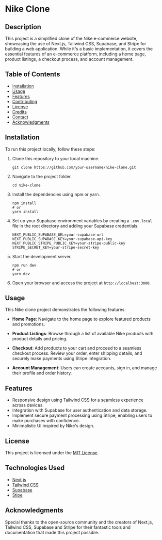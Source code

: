 # Nike Clone

## Description

This project is a simplified clone of the Nike e-commerce website, showcasing the use of Next.js, Tailwind CSS, Supabase, and Stripe for building a web application. While it's a basic implementation, it covers the essential features of an e-commerce platform, including a home page, product listings, a checkout process, and account management.

## Table of Contents

- [Installation](#installation)
- [Usage](#usage)
- [Features](#features)
- [Contributing](#contributing)
- [License](#license)
- [Credits](#credits)
- [Contact](#contact)
- [Acknowledgments](#acknowledgments)

## Installation

To run this project locally, follow these steps:

1. Clone this repository to your local machine.

   ```
   git clone https://github.com/your-username/nike-clone.git
   ```

2. Navigate to the project folder.

   ```
   cd nike-clone
   ```

3. Install the dependencies using npm or yarn.

   ```
   npm install
   # or
   yarn install
   ```

4. Set up your Supabase environment variables by creating a `.env.local` file in the root directory and adding your Supabase credentials.

   ```
   NEXT_PUBLIC_SUPABASE_URL=your-supabase-url
   NEXT_PUBLIC_SUPABASE_KEY=your-supabase-api-key
   NEXT_PUBLIC_STRIPE_PUBLIC_KEY=your-stripe-public-key
   STRIPE_SECRET_KEY=your-stripe-secret-key
   ```

5. Start the development server.

   ```
   npm run dev
   # or
   yarn dev
   ```

6. Open your browser and access the project at `http://localhost:3000`.

## Usage

This Nike clone project demonstrates the following features:

- **Home Page**: Navigate to the home page to explore featured products and promotions.

- **Product Listings**: Browse through a list of available Nike products with product details and pricing.

- **Checkout**: Add products to your cart and proceed to a seamless checkout process. Review your order, enter shipping details, and securely make payments using Stripe integration.

- **Account Management**: Users can create accounts, sign in, and manage their profile and order history.

## Features

- Responsive design using Tailwind CSS for a seamless experience across devices.
- Integration with Supabase for user authentication and data storage.
- Implement secure payment processing using Stripe, enabling users to make purchases with confidence.
- Minimalistic UI inspired by Nike's design.

## License

This project is licensed under the [MIT License](LICENSE).

## Technologies Used

- [Next.js](https://nextjs.org/)
- [Tailwind CSS](https://tailwindcss.com/)
- [Supabase](https://supabase.io/)
- [Stipe](https://stripe.com)

## Acknowledgments

Special thanks to the open-source community and the creators of Next.js, Tailwind CSS, Supabase and Stripe for their fantastic tools and documentation that made this project possible.
